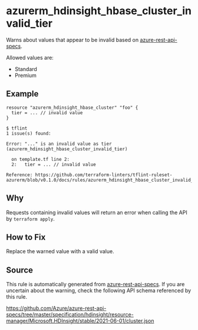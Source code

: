 <!--- This file generated by `tools/apispec-rule-gen/main.go`. DO NOT EDIT --->

# azurerm_hdinsight_hbase_cluster_invalid_tier

Warns about values that appear to be invalid based on [azure-rest-api-specs](https://github.com/Azure/azure-rest-api-specs).

Allowed values are:
- Standard
- Premium

## Example

```hcl
resource "azurerm_hdinsight_hbase_cluster" "foo" {
  tier = ... // invalid value
}
```

```
$ tflint
1 issue(s) found:

Error: "..." is an invalid value as tier (azurerm_hdinsight_hbase_cluster_invalid_tier)

  on template.tf line 2:
  2:   tier = ... // invalid value

Reference: https://github.com/terraform-linters/tflint-ruleset-azurerm/blob/v0.1.0/docs/rules/azurerm_hdinsight_hbase_cluster_invalid_tier.md

```

## Why

Requests containing invalid values will return an error when calling the API by `terraform apply`.

## How to Fix

Replace the warned value with a valid value.

## Source

This rule is automatically generated from [azure-rest-api-specs](https://github.com/Azure/azure-rest-api-specs). If you are uncertain about the warning, check the following API schema referenced by this rule.

https://github.com/Azure/azure-rest-api-specs/tree/master/specification/hdinsight/resource-manager/Microsoft.HDInsight/stable/2021-06-01/cluster.json
